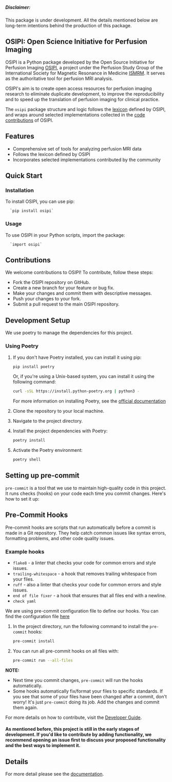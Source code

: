 ##### Disclaimer:
This package is under development. All the details mentioned below are long-term intentions behind the production of this package.

## OSIPI: Open Science Initiative for Perfusion Imaging
OSIPI is a Python package developed by the Open Source Initiative for Perfusion Imaging [OSIPI](https://osipi.ismrm.org/), a project under the Perfusion Study Group of the International Society for Magnetic Resonance in Medicine [ISMRM](https://www.ismrm.org/). It serves as the authoritative tool for perfusion MRI analysis.

OSIPI's aim is to create open access resources for perfusion imaging research to eliminate duplicate development, to improve the reproducibility and to speed up the translation of perfusion imaging for clinical practice.

The `osipi` package structure and logic follows the [lexicon](https://osipi.github.io/OSIPI_CAPLEX/) defined by OSIPI, and wraps around selected implementations collected in the [code contributions](https://github.com/OSIPI/DCE-DSC-MRI_CodeCollection) of OSIPI.

## Features
- Comprehensive set of tools for analyzing perfusion MRI data
- Follows the lexicon defined by OSIPI
- Incorporates selected implementations contributed by the community


## Quick Start
### Installation
To install OSIPI, you can use pip:

      `pip install osipi`
### Usage
To use OSIPI in your Python scripts, import the package:

      `import osipi`

## Contributions
We welcome contributions to OSIPI! To contribute, follow these steps:

- Fork the OSIPI repository on GitHub.
- Create a new branch for your feature or bug fix.
- Make your changes and commit them with descriptive messages.
- Push your changes to your fork.
- Submit a pull request to the main OSIPI repository.

## Development Setup

We use poetry to manage the dependencies for this project.

### Using Poetry

1. If you don't have Poetry installed, you can install it using pip:

    ```bash
    pip install poetry
    ```

    Or, if you're using a Unix-based system, you can install it using the following command:

    ```bash
    curl -sSL https://install.python-poetry.org | python3 -
    ```

    For more information on installing Poetry, see the [official documentation](https://python-poetry.org/docs/)
2. Clone the repository to your local machine.
3. Navigate to the project directory.
4. Install the project dependencies with Poetry:

    ```bash
    poetry install
    ```

5. Activate the Poetry environment:

    ```bash
    poetry shell
    ```

## Setting up pre-commit

`pre-commit` is a tool that we use to maintain high-quality code in this project. It runs checks (hooks) on your code each time you commit changes. Here's how to set it up:

## Pre-Commit Hooks
Pre-commit hooks are scripts that run automatically before a commit is made in a Git repository. They help catch common issues like syntax errors, formatting problems, and other code quality issues.

### Example hooks
- `flake8` - a linter that checks your code for common errors and style issues.
- `trailing-whitespace` - a hook that removes trailing whitespace from your files.
- `ruff` - also a linter that checks your code for common errors and style issues.
- `end of file fixer` - a hook that ensures that all files end with a newline.
- `check yaml`

We are using pre-commit configuration file to define our hooks. You can find the configuration file [here](https://github.com/OSIPI/osipi/blob/main/.pre-commit-config.yaml)

1. In the project directory, run the following command to install the `pre-commit` hooks:

    ```bash
    pre-commit install
    ```

2. You can run all pre-commit hooks on all files with:

    ```bash
    pre-commit run --all-files
    ```
**NOTE:**
- Next time you commit changes, `pre-commit` will run the hooks automatically.
- Some hooks automatically fix/format your files to specific standards. If you see that some of your files have been changed after a commit, don't worry! It's just `pre-commit` doing its job.
  Add the changes and commit them again.

For more details on how to contribute, visit the [Developer Guide](https://osipi.github.io/osipi/contribution/).
#### As mentioned before, this project is still in the early stages of development. If you'd like to contribute by adding functionality, we recommend opening an issue first to discuss your proposed functionality and the best ways to implement it.

## Details
For more detail please see the [documentation](https://osipi.github.io/osipi/).
